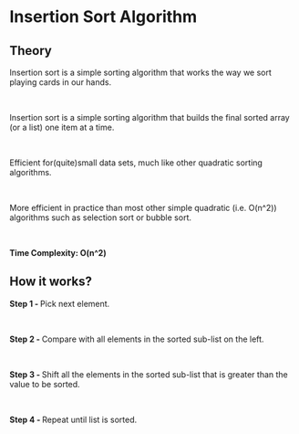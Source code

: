 <h1> Insertion Sort Algorithm </h1>

<h2> Theory </h2>

<p> Insertion sort is a simple sorting algorithm that works the way we sort playing cards in our hands.</p></br>

<p> Insertion sort is a simple sorting algorithm that builds the final sorted array (or a list)
one item at a time.</p></br>

<p> Efficient for(quite)small data sets, much like other quadratic sorting algorithms.</p></br>

<p> More efficient in practice than most other simple quadratic (i.e. O(n^2)) algorithms
such as selection sort or bubble sort.</p></br>

<strong>Time Complexity: O(n^2)</strong></br>

<h2> How it works? </h2>

<p><strong> Step 1 - </strong> Pick next element.</p></br>
<p><strong> Step 2 - </strong> Compare with all elements in the sorted sub-list on the left.</p></br>
<p><strong> Step 3 - </strong> Shift all the elements in the sorted sub-list that is 
greater than the value to be sorted.</p></br>
<p><strong> Step 4 - </strong> Repeat until list is sorted.</p>
